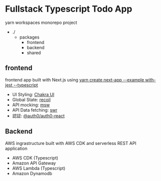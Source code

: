 # Fullstack Typescript Todo App

yarn workspaces monorepo project

- ./
  - packages
    - frontend
    - backend
    - shared

## frontend

frontend app built with Next.js using [yarn create next-app --example with-jest --typescript](https://nextjs.org/docs/testing#jest-and-react-testing-library)

- UI Styling: [Chakra UI](https://chakra-ui.com/guides/getting-started/nextjs-guide)
- Global State: [recoil](https://recoiljs.org/docs/introduction/getting-started)
- API mocking: [msw](https://github.com/vercel/next.js/tree/canary/examples/with-msw)
- API Data fetching: [swr](https://swr.vercel.app/)
- 認証: [@auth0/auth0-react](https://github.com/auth0/auth0-react)

## Backend

AWS ingrastructure built with AWS CDK and serverless REST API application

- AWS CDK (Typescript)
- Amazon API Gateway
- AWS Lambda (Typescript)
- Amazon Dynamodb
